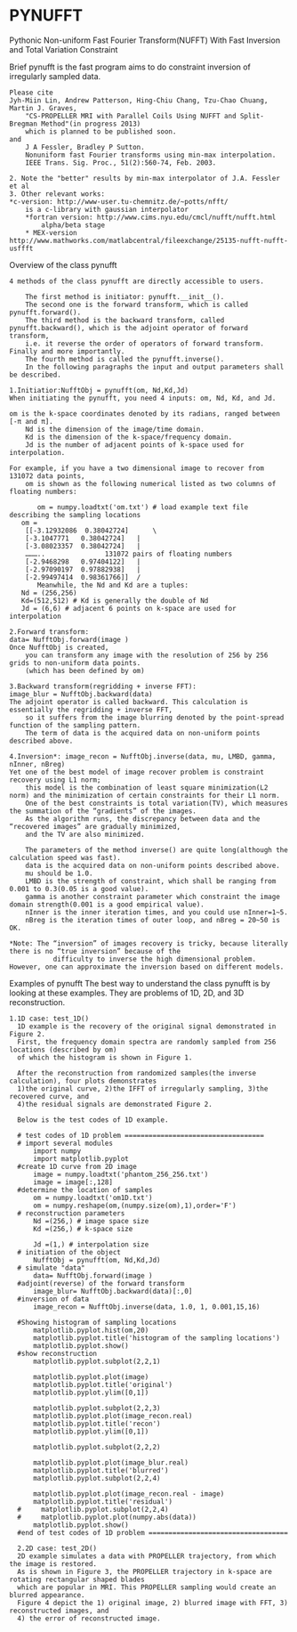 PYNUFFT
=======

Pythonic Non-uniform Fast Fourier Transform(NUFFT) With Fast Inversion and Total Variation Constraint


Brief
    pynufft is the fast program aims to do constraint inversion
    of irregularly sampled data.
    
    Please cite 
	Jyh-Miin Lin, Andrew Patterson, Hing-Chiu Chang, Tzu-Chao Chuang, Martin J. Graves,
    	"CS-PROPELLER MRI with Parallel Coils Using NUFFT and Split-Bregman Method"(in progress 2013)
    	which is planned to be published soon.
    and
    	J A Fessler, Bradley P Sutton.
    	Nonuniform fast Fourier transforms using min-max interpolation. 
    	IEEE Trans. Sig. Proc., 51(2):560-74, Feb. 2003.  
              
    2. Note the "better" results by min-max interpolator of J.A. Fessler et al
    3. Other relevant works:
	*c-version: http://www-user.tu-chemnitz.de/~potts/nfft/
	    is a c-library with gaussian interpolator
    	*fortran version: http://www.cims.nyu.edu/cmcl/nufft/nufft.html
    		alpha/beta stage
    	* MEX-version http://www.mathworks.com/matlabcentral/fileexchange/25135-nufft-nufft-usffft
     
Overview of the class pynufft

	4 methods of the class pynufft are directly accessible to users. 

        The first method is initiator: pynufft.__init__(). 
        The second one is the forward transform, which is called pynufft.forward(). 
        The third method is the backward transform, called pynufft.backward(), which is the adjoint operator of forward transform, 
        i.e. it reverse the order of operators of forward transform. Finally and more importantly.
        The fourth method is called the pynufft.inverse(). 
        In the following paragraphs the input and output parameters shall be described.

	1.Initiatior:NufftObj = pynufft(om, Nd,Kd,Jd)
	When initiating the pynufft, you need 4 inputs: om, Nd, Kd, and Jd. 

	om is the k-space coordinates denoted by its radians, ranged between [-π and π]. 
        Nd is the dimension of the image/time domain. 
        Kd is the dimension of the k-space/frequency domain. 
        Jd is the number of adjacent points of k-space used for interpolation. 

	For example, if you have a two dimensional image to recover from 131072 data points, 
        om is shown as the following numerical listed as two columns of floating numbers:

           om = numpy.loadtxt('om.txt') # load example text file describing the sampling locations
	   om = 
		[[-3.12932086  0.38042724]      \
		[-3.1047771   0.38042724]	|	
		[-3.08023357  0.38042724]	|	
		………..				131072 pairs of floating numbers
		[-2.9468298   0.97404122] 	|	
		[-2.97090197  0.97882938]	|	
		[-2.99497414  0.98361766]]	/
           Meanwhile, the Nd and Kd are a tuples:
	   Nd = (256,256)
	   Kd=(512,512) # Kd is generally the double of Nd
	   Jd = (6,6) # adjacent 6 points on k-space are used for interpolation

	2.Forward transform: 
	data= NufftObj.forward(image )
	Once NufftObj is created, 
        you can transform any image with the resolution of 256 by 256 grids to non-uniform data points. 
        (which has been defined by om)

	3.Backward transform(regridding + inverse FFT): 
	image_blur = NufftObj.backward(data)
	The adjoint operator is called backward. This calculation is essentially the regridding + inverse FFT, 
        so it suffers from the image blurring denoted by the point-spread function of the sampling pattern. 
        The term of data is the acquired data on non-uniform points described above.

	4.Inversion*: image_recon = NufftObj.inverse(data, mu, LMBD, gamma, nInner, nBreg)
	Yet one of the best model of image recover problem is constraint recovery using L1 norm; 
        this model is the combination of least square minimization(L2 norm) and the minimization of certain constraints for their L1 norm. 
        One of the best constraints is total variation(TV), which measures the summation of the “gradients” of the images. 
        As the algorithm runs, the discrepancy between data and the “recovered images” are gradually minimized, 
        and the TV are also minimized.

        The parameters of the method inverse() are quite long(although the calculation speed was fast). 
        data is the acquired data on non-uniform points described above. 
        mu should be 1.0. 
        LMBD is the strength of constraint, which shall be ranging from 0.001 to 0.3(0.05 is a good value). 
        gamma is another constraint parameter which constraint the image domain strength(0.001 is a good empirical value). 
        nInner is the inner iteration times, and you could use nInner=1~5. 
        nBreg is the iteration times of outer loop, and nBreg = 20~50 is OK.

	*Note: The “inversion” of images recovery is tricky, because literally there is no “true inversion” because of the 
               difficulty to inverse the high dimensional problem. However, one can approximate the inversion based on different models.

Examples of pynufft
	The best way to understand the class pynufft is by looking at these examples. 
	They are problems of 1D, 2D, and 3D reconstruction.

	1.1D case: test_1D()	
	  1D example is the recovery of the original signal demonstrated in Figure 2. 
	  First, the frequency domain spectra are randomly sampled from 256 locations (described by om) 
	  of which the histogram is shown in Figure 1. 
	  
	  After the reconstruction from randomized samples(the inverse calculation), four plots demonstrates 
	  1)the original curve, 2)the IFFT of irregularly sampling, 3)the recovered curve, and 
	  4)the residual signals are demonstrated Figure 2. 
	  
	  Below is the test codes of 1D example.

	  # test codes of 1D problem ===================================
	  # import several modules
	      import numpy 
	      import matplotlib.pyplot
	  #create 1D curve from 2D image
	      image = numpy.loadtxt('phantom_256_256.txt') 
	      image = image[:,128]
	  #determine the location of samples
	      om = numpy.loadtxt('om1D.txt')
	      om = numpy.reshape(om,(numpy.size(om),1),order='F')
	  # reconstruction parameters
	      Nd =(256,) # image space size
	      Kd =(256,) # k-space size
	      
	      Jd =(1,) # interpolation size
	  # initiation of the object
	      NufftObj = pynufft(om, Nd,Kd,Jd)
	  # simulate "data"
	      data= NufftObj.forward(image )
	  #adjoint(reverse) of the forward transform
	      image_blur= NufftObj.backward(data)[:,0]
	  #inversion of data
	      image_recon = NufftObj.inverse(data, 1.0, 1, 0.001,15,16)

	  #Showing histogram of sampling locations
	      matplotlib.pyplot.hist(om,20)
	      matplotlib.pyplot.title('histogram of the sampling locations')
	      matplotlib.pyplot.show()
	  #show reconstruction
	      matplotlib.pyplot.subplot(2,2,1)

	      matplotlib.pyplot.plot(image)
	      matplotlib.pyplot.title('original') 
	      matplotlib.pyplot.ylim([0,1]) 
		    
	      matplotlib.pyplot.subplot(2,2,3)    
	      matplotlib.pyplot.plot(image_recon.real)
	      matplotlib.pyplot.title('recon') 
	      matplotlib.pyplot.ylim([0,1])
		      
	      matplotlib.pyplot.subplot(2,2,2)

	      matplotlib.pyplot.plot(image_blur.real) 
	      matplotlib.pyplot.title('blurred')
	      matplotlib.pyplot.subplot(2,2,4)

	      matplotlib.pyplot.plot(image_recon.real - image) 
	      matplotlib.pyplot.title('residual')
	  #     matplotlib.pyplot.subplot(2,2,4)
	  #     matplotlib.pyplot.plot(numpy.abs(data))  
	      matplotlib.pyplot.show()  
	  #end of test codes of 1D problem ===================================

      2.2D case: test_2D()
	  2D example simulates a data with PROPELLER trajectory, from which the image is restored. 
	  As is shown in Figure 3, the PROPELLER trajectory in k-space are rotating rectangular shaped blades 
	  which are popular in MRI. This PROPELLER sampling would create an blurred appearance. 
	  Figure 4 depict the 1) original image, 2) blurred image with FFT, 3) reconstructed images, and 
	  4) the error of reconstructed image.

